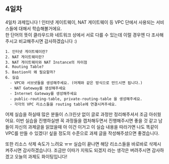 ## 4일차

4일차 과제입니다 ! 인터넷 게이트웨이, NAT 게이트웨이 등 VPC 단에서 사용되는 서비스들에 대해서 학습해볼거에요. <br>
한 단어의 뜻이 클라우드와 네트워크 상에서 서로 다를 수 있는데 이럴 경우엔  다 조사해주시고 비교해주시면 감사하겠습니다 :)

```
1. 인터넷 게이트웨이란?
2. NAT 게이트웨이란?
3. NAT 게이트웨이와 NAT Instance의 차이점
4. Routing Table?
5. Bastion이 왜 필요할까?
6. 실습
  - VPC와 서브넷들을 생성해주세요. (어제와 같은 방식으로 만드시면 됩니다.)
  - NAT Gateway를 생성해주세요
  - Internet Gateway를 생성해주세요
  - public-routing-table, private-routing-table 을 생성해주세요.
  - 각각의 VPC 리소스들을 routing table에 연결시켜주세요.
```

어제 실습을 하실때 많은 분들이 스크린샷 없이 글로 과정만 정리해주셔서 조금 아쉬웠어요. 이번 실습을 진행하실땐 꼭 과정들을 캡처해두면서 진행해주시면 좋을 것 같고 남들이 자신의 과제글을 읽었을때 아 이건 이거고 이 실습 내용을 따라가면 나도 똑같이 VPC를 만들 수 있겠다! 싶을 정도의 수준으로 과제 글을 작성해주셨으면 좋겠습니다.

또한 리소스 삭제 속도가 느려요 ㅠㅠ 실습이 끝나면 해당 리소스들을 바로바로 삭제시켜주시면 감사하겠습니다. 조금만 이따가 지워도 되겠지 라는 생각은 버려주시면 감사하겠고 오늘의 과제도 화이팅입니다!
